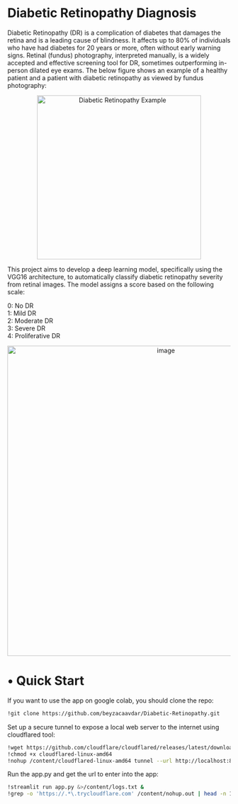 # Diabetic Retinopathy Diagnosis
Diabetic Retinopathy (DR) is a complication of diabetes that damages the retina and is a leading cause of blindness. It affects up to 80% of individuals who have had diabetes for 20 years or more, often without early warning signs. Retinal (fundus) photography, interpreted manually, is a widely accepted and effective screening tool for DR, sometimes outperforming in-person dilated eye exams. The below figure shows an example of a healthy patient and a patient with diabetic retinopathy as viewed by fundus photography:
<p align="center">
  <img src="https://github.com/user-attachments/assets/c9c869c1-be1c-41a7-ae13-187c84be9714" alt="Diabetic Retinopathy Example" alt="image" width="370"/>
</p>

This project aims to develop a deep learning model, specifically using the VGG16 architecture, to automatically classify diabetic retinopathy severity from retinal images. The model assigns a score based on the following scale:

0: No DR \
1: Mild DR \
2: Moderate DR \
3: Severe DR \
4: Proliferative DR 
<p align="center">
<img src="https://github.com/user-attachments/assets/25744839-c665-40ee-8b13-4755af95160f" alt="image" width="700"/>
</p>



# • Quick Start
If you want to use the app on google colab, you should clone the repo: 
```bash
!git clone https://github.com/beyzacaavdar/Diabetic-Retinopathy.git 
```
Set up a secure tunnel to expose a local web server to the internet using cloudflared tool: 
```bash
!wget https://github.com/cloudflare/cloudflared/releases/latest/download/cloudflared-linux-amd64 
!chmod +x cloudflared-linux-amd64 
!nohup /content/cloudflared-linux-amd64 tunnel --url http://localhost:8501 & 
```

Run the app.py and get the url to enter into the app: 
```bash
!streamlit run app.py &>/content/logs.txt & 
!grep -o 'https://.*\.trycloudflare.com' /content/nohup.out | head -n 1 | xargs -I {} echo "Your tunnel url {}" 
```
